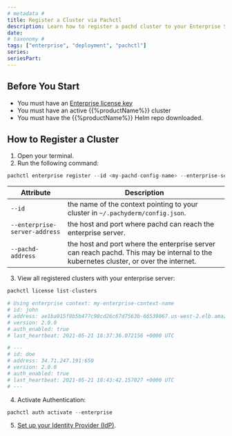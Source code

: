 ```yaml
---
# metadata # 
title: Register a Cluster via Pachctl
description: Learn how to register a pachd cluster to your Enterprise Server using Pachctl.
date: 
# taxonomy #
tags: ["enterprise", "deployment", "pachctl"]
series:
seriesPart:
---
```


## Before You Start 

- You must have an [Enterprise license key](../../../)
- You must have an active {{%productName%}} cluster
- You must have the {{%productName%}} Helm repo downloaded.

## How to Register a Cluster 

1. Open your terminal.
2. Run the following command:
```s
pachctl enterprise register --id <my-pachd-config-name> --enterprise-server-address <pach-enterprise-IP>:650 --pachd-address <pachd-IP>:650
```
   |Attribute|Description|
   |-|-|
   |`--id`| the name of the context pointing to your cluster in `~/.pachyderm/config.json`.|
   |`--enterprise-server-address`|the host and port where pachd can reach the enterprise server.|
   |`--pachd-address`|the host and port where the enterprise server can reach pachd.  This may be internal to the kubernetes cluster, or over the internet.|

3. View all registered clusters with your enterprise server: 
```s
pachctl license list-clusters

# Using enterprise context: my-enterprise-context-name
# id: john
# address: ae1ba915f8b5b477c98cd26c67d7563b-66539067.us-west-2.elb.amazonaws.com:650
# version: 2.0.0
# auth_enabled: true
# last_heartbeat: 2021-05-21 18:37:36.072156 +0000 UTC

# ---
# id: doe
# address: 34.71.247.191:650
# version: 2.0.0
# auth_enabled: true
# last_heartbeat: 2021-05-21 18:43:42.157027 +0000 UTC
# ---
```
4. Activate Authentication:
```s
pachctl auth activate --enterprise
```
5. [Set up your Identity Provider (IdP)](../../authentication/connectors/).



